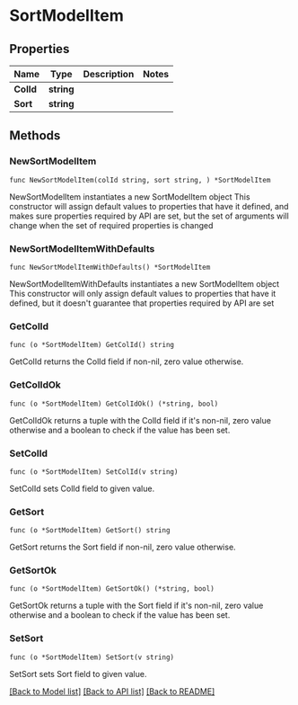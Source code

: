 # SortModelItem

## Properties

Name | Type | Description | Notes
------------ | ------------- | ------------- | -------------
**ColId** | **string** |  | 
**Sort** | **string** |  | 

## Methods

### NewSortModelItem

`func NewSortModelItem(colId string, sort string, ) *SortModelItem`

NewSortModelItem instantiates a new SortModelItem object
This constructor will assign default values to properties that have it defined,
and makes sure properties required by API are set, but the set of arguments
will change when the set of required properties is changed

### NewSortModelItemWithDefaults

`func NewSortModelItemWithDefaults() *SortModelItem`

NewSortModelItemWithDefaults instantiates a new SortModelItem object
This constructor will only assign default values to properties that have it defined,
but it doesn't guarantee that properties required by API are set

### GetColId

`func (o *SortModelItem) GetColId() string`

GetColId returns the ColId field if non-nil, zero value otherwise.

### GetColIdOk

`func (o *SortModelItem) GetColIdOk() (*string, bool)`

GetColIdOk returns a tuple with the ColId field if it's non-nil, zero value otherwise
and a boolean to check if the value has been set.

### SetColId

`func (o *SortModelItem) SetColId(v string)`

SetColId sets ColId field to given value.


### GetSort

`func (o *SortModelItem) GetSort() string`

GetSort returns the Sort field if non-nil, zero value otherwise.

### GetSortOk

`func (o *SortModelItem) GetSortOk() (*string, bool)`

GetSortOk returns a tuple with the Sort field if it's non-nil, zero value otherwise
and a boolean to check if the value has been set.

### SetSort

`func (o *SortModelItem) SetSort(v string)`

SetSort sets Sort field to given value.



[[Back to Model list]](../README.md#documentation-for-models) [[Back to API list]](../README.md#documentation-for-api-endpoints) [[Back to README]](../README.md)


